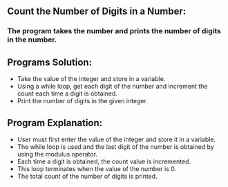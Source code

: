 ## Count the Number of Digits in a Number:
### The program takes the number and prints the number of digits in the number.

## Programs Solution:
- Take the value of the integer and store in a variable.
- Using a while loop, get each digit of the number and increment the count each time a digit is obtained.
- Print the number of digits in the given integer.

## Program Explanation:
- User must first enter the value of the integer and store it in a variable.
- The while loop is used and the last digit of the number is obtained by using the modulus operator.
- Each time a digit is obtained, the count value is incremented.
- This loop terminates when the value of the number is 0.
- The total count of the number of digits is printed.
